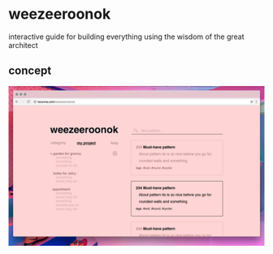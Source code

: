 # weezeeroonok
interactive guide for building everything using the wisdom of the great architect

## concept
![fake](fak-small.png)
